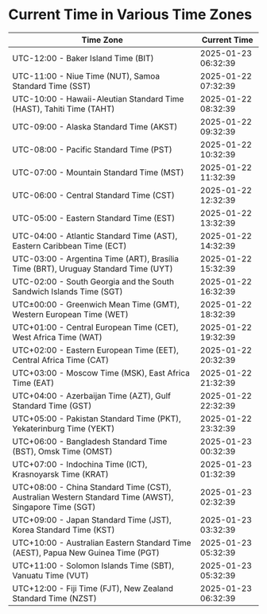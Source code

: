 # Current Time in Various Time Zones

| Time Zone | Current Time |
|-----------|--------------|
| UTC-12:00 - Baker Island Time (BIT) | 2025-01-23 06:32:39 |
| UTC-11:00 - Niue Time (NUT), Samoa Standard Time (SST) | 2025-01-22 07:32:39 |
| UTC-10:00 - Hawaii-Aleutian Standard Time (HAST), Tahiti Time (TAHT) | 2025-01-22 08:32:39 |
| UTC-09:00 - Alaska Standard Time (AKST) | 2025-01-22 09:32:39 |
| UTC-08:00 - Pacific Standard Time (PST) | 2025-01-22 10:32:39 |
| UTC-07:00 - Mountain Standard Time (MST) | 2025-01-22 11:32:39 |
| UTC-06:00 - Central Standard Time (CST) | 2025-01-22 12:32:39 |
| UTC-05:00 - Eastern Standard Time (EST) | 2025-01-22 13:32:39 |
| UTC-04:00 - Atlantic Standard Time (AST), Eastern Caribbean Time (ECT) | 2025-01-22 14:32:39 |
| UTC-03:00 - Argentina Time (ART), Brasília Time (BRT), Uruguay Standard Time (UYT) | 2025-01-22 15:32:39 |
| UTC-02:00 - South Georgia and the South Sandwich Islands Time (SGT) | 2025-01-22 16:32:39 |
| UTC±00:00 - Greenwich Mean Time (GMT), Western European Time (WET) | 2025-01-22 18:32:39 |
| UTC+01:00 - Central European Time (CET), West Africa Time (WAT) | 2025-01-22 19:32:39 |
| UTC+02:00 - Eastern European Time (EET), Central Africa Time (CAT) | 2025-01-22 20:32:39 |
| UTC+03:00 - Moscow Time (MSK), East Africa Time (EAT) | 2025-01-22 21:32:39 |
| UTC+04:00 - Azerbaijan Time (AZT), Gulf Standard Time (GST) | 2025-01-22 22:32:39 |
| UTC+05:00 - Pakistan Standard Time (PKT), Yekaterinburg Time (YEKT) | 2025-01-22 23:32:39 |
| UTC+06:00 - Bangladesh Standard Time (BST), Omsk Time (OMST) | 2025-01-23 00:32:39 |
| UTC+07:00 - Indochina Time (ICT), Krasnoyarsk Time (KRAT) | 2025-01-23 01:32:39 |
| UTC+08:00 - China Standard Time (CST), Australian Western Standard Time (AWST), Singapore Time (SGT) | 2025-01-23 02:32:39 |
| UTC+09:00 - Japan Standard Time (JST), Korea Standard Time (KST) | 2025-01-23 03:32:39 |
| UTC+10:00 - Australian Eastern Standard Time (AEST), Papua New Guinea Time (PGT) | 2025-01-23 05:32:39 |
| UTC+11:00 - Solomon Islands Time (SBT), Vanuatu Time (VUT) | 2025-01-23 05:32:39 |
| UTC+12:00 - Fiji Time (FJT), New Zealand Standard Time (NZST) | 2025-01-23 06:32:39 |
